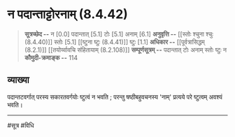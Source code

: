 # न पदान्ताट्टोरनाम् (8.4.42)
> **सूत्रच्छेद --** न [0.0] पदान्तात् [5.1]  टोः [5.1] अनाम् [6.1]
> **अनुवृत्ति --** [[स्तोः श्चुना श्चुः (8.4.40)]] स्तोः [5.1] [[ष्टुना ष्टुः (8.4.41)]] ष्टुः [1.1]
> **अधिकार --** [[पूर्वत्रासिद्धम् (8.2.1)]] [[तयोर्य्वावचि संहितायाम्  (8.2.108)]]
> **सम्पूर्णसूत्रम् --** पदान्तात् टोः अनाम् स्तोः ष्टुः न
> **कौमुदी-क्रमाङ्क --** 114

## व्याख्या

पदान्तटवर्गात् परस्य सकारतवर्गयोः ष्टुत्वं न भवति ; परन्तु षष्ठीबहुवचनस्य 'नाम्' प्रत्यये परे ष्टुत्वम् अवश्यं भवति।

---
#सूत्र #विधि 